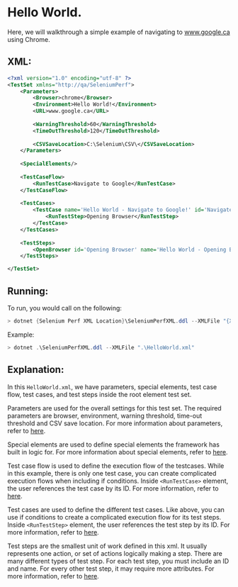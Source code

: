 # Hello World.
Here, we will walkthrough a simple example of navigating to www.google.ca using Chrome.

## XML:
```XML
<?xml version="1.0" encoding="utf-8" ?>
<TestSet xmlns="http://qa/SeleniumPerf">
	<Parameters>
		<Browser>chrome</Browser>
		<Environment>Hello World!</Environment>
		<URL>www.google.ca</URL>
				
		<WarningThreshold>60</WarningThreshold>
		<TimeOutThreshold>120</TimeOutThreshold>
		
		<CSVSaveLocation>C:\Selenium\CSV\</CSVSaveLocation>
	</Parameters>
	
	<SpecialElements/>
	
	<TestCaseFlow>
		<RunTestCase>Navigate to Google</RunTestCase>
	</TestCaseFlow>
	
	<TestCases>
		<TestCase name='Hello World - Navigate to Google!' id='Navigate to Google'>
			<RunTestStep>Opening Browser</RunTestStep>
		</TestCase>
	</TestCases>
	
	<TestSteps>
		<OpenBrowser id='Opening Browser' name='Hello World - Opening Browser'/>					 
	</TestSteps>

</TestSet>

```

## Running: 
To run, you would call on the following:
```PowerShell
> dotnet {Selenium Perf XML Location}\SeleniumPerfXML.ddl --XMLFile "{XML File Location}"
```

Example:
```PowerShell
> dotnet .\SeleniumPerfXML.ddl --XMLFile ".\HelloWorld.xml"
```


## Explanation: 
In this `HelloWorld.xml`, we have parameters, special elements, test case flow, test cases, and test steps inside the root element test set. 

Parameters are used for the overall settings for this test set. The required parameters are browser, environment, warning threshold, time-out threshold and CSV save location. For more information about parameters, refer to [here](/Documentation/Parameters.md). 

Special elements are used to define special elements the framework has built in logic for. For more information about special elements, refer to [here](/Documentation/SpecialElements.md).

Test case flow is used to define the execution flow of the testcases. While in this example, there is only one test case, you can create complicated execution flows when including if conditions. Inside `<RunTestCase>` element, the user references the test case by its ID. For more information, refer to [here](/Documentation/TestCaseFlow.md).

Test cases are used to define the different test cases. Like above, you can use if conditions to create a complicated execution flow for its test steps. Inside `<RunTestStep>` element, the user references the test step by its ID. For more information, refer to [here](/Documentation/TestCases.md).

Test steps are the smallest unit of work defined in this xml. It usually represents one action, or set of actions logically making a step. There are many different types of test step. For each test step, you must include an ID and name. For every other test step, it may require more attributes. For more information, refer to [here](/Documentation/TestSteps.md).

